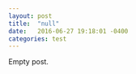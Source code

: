 ```yaml
---
layout: post
title:  "null"
date:   2016-06-27 19:18:01 -0400
categories: test
---
```


Empty post.
